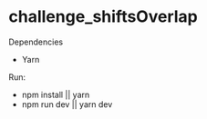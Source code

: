 # challenge_shiftsOverlap

Dependencies
* Yarn

Run:
* npm install || yarn
* npm run dev || yarn dev

